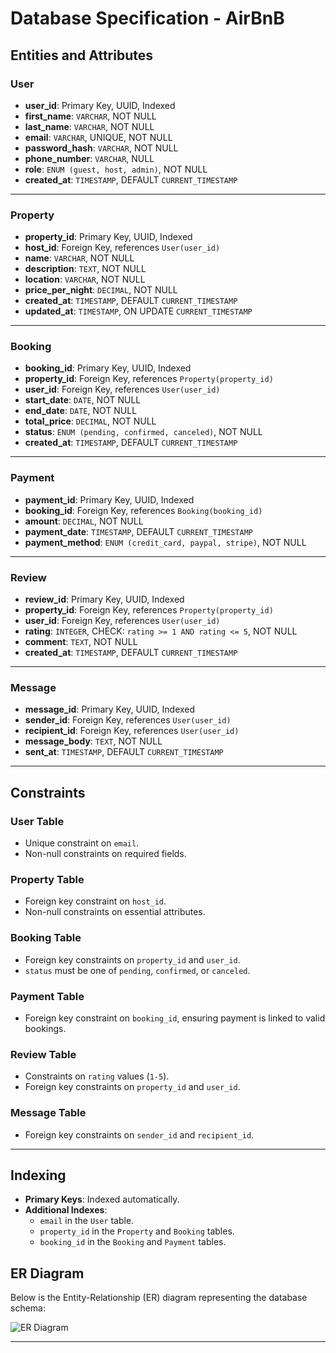# Database Specification - AirBnB

## Entities and Attributes

### User

- **user_id**: Primary Key, UUID, Indexed
- **first_name**: `VARCHAR`, NOT NULL
- **last_name**: `VARCHAR`, NOT NULL
- **email**: `VARCHAR`, UNIQUE, NOT NULL
- **password_hash**: `VARCHAR`, NOT NULL
- **phone_number**: `VARCHAR`, NULL
- **role**: `ENUM (guest, host, admin)`, NOT NULL
- **created_at**: `TIMESTAMP`, DEFAULT `CURRENT_TIMESTAMP`

---

### Property

- **property_id**: Primary Key, UUID, Indexed
- **host_id**: Foreign Key, references `User(user_id)`
- **name**: `VARCHAR`, NOT NULL
- **description**: `TEXT`, NOT NULL
- **location**: `VARCHAR`, NOT NULL
- **price_per_night**: `DECIMAL`, NOT NULL
- **created_at**: `TIMESTAMP`, DEFAULT `CURRENT_TIMESTAMP`
- **updated_at**: `TIMESTAMP`, ON UPDATE `CURRENT_TIMESTAMP`

---

### Booking

- **booking_id**: Primary Key, UUID, Indexed
- **property_id**: Foreign Key, references `Property(property_id)`
- **user_id**: Foreign Key, references `User(user_id)`
- **start_date**: `DATE`, NOT NULL
- **end_date**: `DATE`, NOT NULL
- **total_price**: `DECIMAL`, NOT NULL
- **status**: `ENUM (pending, confirmed, canceled)`, NOT NULL
- **created_at**: `TIMESTAMP`, DEFAULT `CURRENT_TIMESTAMP`

---

### Payment

- **payment_id**: Primary Key, UUID, Indexed
- **booking_id**: Foreign Key, references `Booking(booking_id)`
- **amount**: `DECIMAL`, NOT NULL
- **payment_date**: `TIMESTAMP`, DEFAULT `CURRENT_TIMESTAMP`
- **payment_method**: `ENUM (credit_card, paypal, stripe)`, NOT NULL

---

### Review

- **review_id**: Primary Key, UUID, Indexed
- **property_id**: Foreign Key, references `Property(property_id)`
- **user_id**: Foreign Key, references `User(user_id)`
- **rating**: `INTEGER`, CHECK: `rating >= 1 AND rating <= 5`, NOT NULL
- **comment**: `TEXT`, NOT NULL
- **created_at**: `TIMESTAMP`, DEFAULT `CURRENT_TIMESTAMP`

---

### Message

- **message_id**: Primary Key, UUID, Indexed
- **sender_id**: Foreign Key, references `User(user_id)`
- **recipient_id**: Foreign Key, references `User(user_id)`
- **message_body**: `TEXT`, NOT NULL
- **sent_at**: `TIMESTAMP`, DEFAULT `CURRENT_TIMESTAMP`

---

## Constraints

### User Table

- Unique constraint on `email`.
- Non-null constraints on required fields.

### Property Table

- Foreign key constraint on `host_id`.
- Non-null constraints on essential attributes.

### Booking Table

- Foreign key constraints on `property_id` and `user_id`.
- `status` must be one of `pending`, `confirmed`, or `canceled`.

### Payment Table

- Foreign key constraint on `booking_id`, ensuring payment is linked to valid bookings.

### Review Table

- Constraints on `rating` values (`1-5`).
- Foreign key constraints on `property_id` and `user_id`.

### Message Table

- Foreign key constraints on `sender_id` and `recipient_id`.

---

## Indexing

- **Primary Keys**: Indexed automatically.
- **Additional Indexes**:
  - `email` in the `User` table.
  - `property_id` in the `Property` and `Booking` tables.
  - `booking_id` in the `Booking` and `Payment` tables.

## ER Diagram

Below is the Entity-Relationship (ER) diagram representing the database schema:

![ER Diagram](path_to_er_diagram_image.png)

---
